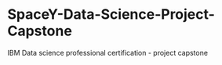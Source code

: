 # SpaceY-Data-Science-Project-Capstone
IBM Data science professional certification - project capstone
